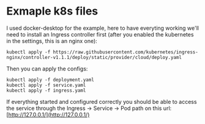 # Exmaple k8s files

I used docker-desktop for the example, here to have everyting working we'll need to install an Ingress controller first (after you enabled the kubernetes in the settings, this is an nginx one):

```
kubectl apply -f https://raw.githubusercontent.com/kubernetes/ingress-nginx/controller-v1.1.1/deploy/static/provider/cloud/deploy.yaml
```

Then you can apply the configs:

```
kubectl apply -f deployment.yaml
kubectl apply -f service.yaml
kubectl apply -f ingress.yaml
```

If everything started and configured correctly you should be able to access the service through the Ingress -> Service -> Pod path on this url: [http://127.0.0.1/](http://127.0.0.1/)
